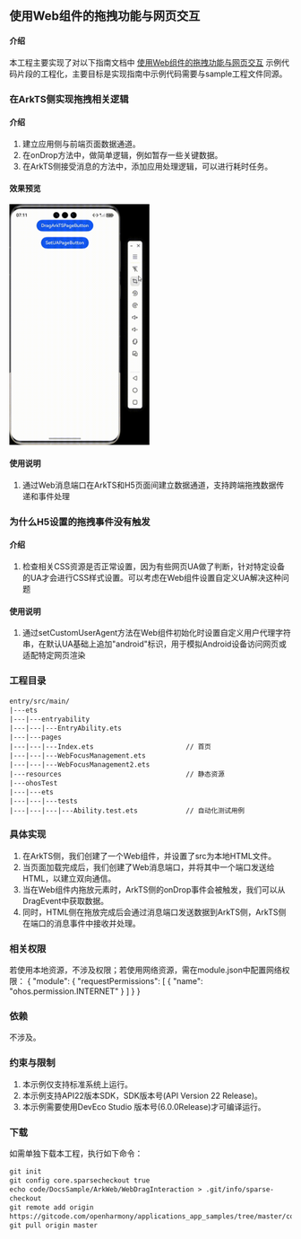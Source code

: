 ## 使用Web组件的拖拽功能与网页交互

#### 介绍

本工程主要实现了对以下指南文档中 [使用Web组件的拖拽功能与网页交互](https://docs.openharmony.cn/pages/v6.0/zh-cn/application-dev/web/web_drag.md) 示例代码片段的工程化，主要目标是实现指南中示例代码需要与sample工程文件同源。

### 在ArkTS侧实现拖拽相关逻辑

#### 介绍

1. 建立应用侧与前端页面数据通道。
2. 在onDrop方法中，做简单逻辑，例如暂存一些关键数据。
3. 在ArkTS侧接受消息的方法中，添加应用处理逻辑，可以进行耗时任务。

#### 效果预览
<img src="screenshots/DragArkTSPage.gif" width="250">

#### 使用说明

1. 通过Web消息端口在ArkTS和H5页面间建立数据通道，支持跨端拖拽数据传递和事件处理

### 为什么H5设置的拖拽事件没有触发

#### 介绍

1. 检查相关CSS资源是否正常设置，因为有些网页UA做了判断，针对特定设备的UA才会进行CSS样式设置。可以考虑在Web组件设置自定义UA解决这种问题

#### 使用说明

1. 通过setCustomUserAgent方法在Web组件初始化时设置自定义用户代理字符串，在默认UA基础上追加"android"标识，用于模拟Android设备访问网页或适配特定网页渲染

### 工程目录

```
entry/src/main/
|---ets
|---|---entryability
|---|---|---EntryAbility.ets
|---|---pages
|---|---|---Index.ets						// 首页
|---|---|---WebFocusManagement.ets
|---|---|---WebFocusManagement2.ets
|---resources								// 静态资源
|---ohosTest
|---|---ets
|---|---|---tests
|---|---|---|---Ability.test.ets            // 自动化测试用例
```

### 具体实现

1. 在ArkTS侧，我们创建了一个Web组件，并设置了src为本地HTML文件。
2. 当页面加载完成后，我们创建了Web消息端口，并将其中一个端口发送给HTML，以建立双向通信。
3. 当在Web组件内拖放元素时，ArkTS侧的onDrop事件会被触发，我们可以从DragEvent中获取数据。
4. 同时，HTML侧在拖放完成后会通过消息端口发送数据到ArkTS侧，ArkTS侧在端口的消息事件中接收并处理。

### 相关权限

若使用本地资源，不涉及权限；若使用网络资源，需在module.json中配置网络权限：
{
"module": {
"requestPermissions": [
{
"name": "ohos.permission.INTERNET"
}
]
}
}

### 依赖

不涉及。

### 约束与限制

1. 本示例仅支持标准系统上运行。
2. 本示例支持API22版本SDK，SDK版本号(API Version 22 Release)。
3. 本示例需要使用DevEco Studio 版本号(6.0.0Release)才可编译运行。

### 下载

如需单独下载本工程，执行如下命令：

```
git init
git config core.sparsecheckout true
echo code/DocsSample/ArkWeb/WebDragInteraction > .git/info/sparse-checkout
git remote add origin https://gitcode.com/openharmony/applications_app_samples/tree/master/code/DocsSample/ArkWeb 
git pull origin master
```